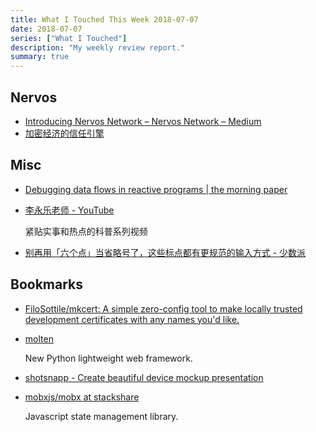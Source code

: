 ```yaml
---
title: What I Touched This Week 2018-07-07
date: 2018-07-07
series: ["What I Touched"]
description: "My weekly review report."
summary: true
---
```


## Nervos

* [Introducing Nervos Network – Nervos Network – Medium](https://medium.com/nervosnetwork/introducing-nervos-network-7a2dcfd6a1d0)
* [加密经济的信任引擎](https://www.jianshu.com/p/2dfed83fee1f)

<!--more-->

## Misc

* [Debugging data flows in reactive programs | the morning paper](https://blog.acolyer.org/2018/06/29/debugging-data-flows-in-reactive-programs/)

* [李永乐老师 - YouTube](https://www.youtube.com/channel/UCSs4A6HYKmHA2MG_0z-F0xw/videos)

    紧贴实事和热点的科普系列视频

* [别再用「六个点」当省略号了，这些标点都有更规范的输入方式 - 少数派](https://sspai.com/post/45516)

## Bookmarks

* [FiloSottile/mkcert: A simple zero-config tool to make locally trusted development certificates with any names you'd like.](https://github.com/FiloSottile/mkcert)
* [molten](https://moltenframework.com/)

    New Python lightweight web framework.

* [shotsnapp - Create beautiful device mockup presentation](https://shotsnapp.com/)
* [mobxjs/mobx at stackshare](https://github.com/mobxjs/mobx?ref=stackshare)

    Javascript state management library.

